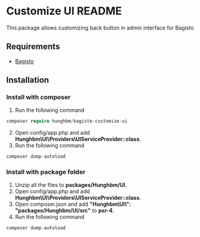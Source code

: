 # Customize UI README
This package allows customizing back button in admin interface for Bagisto
## Requirements
- [Bagisto](https://github.com/bagisto/bagisto)

## Installation

### Install with composer
1. Run the following command
```php
composer require hunghbm/bagisto-customize-ui
```
2. Open config/app.php and add **Hunghbm\UI\Providers\UIServiceProvider::class**.
3. Run the following command
```php
composer dump-autoload
```

### Install with package folder
1. Unzip all the files to **packages/Hunghbm/UI**.
2. Open config/app.php and add **Hunghbm\UI\Providers\UIServiceProvider::class**.
3. Open composer.json and add **"Hunghbm\\UI\\": "packages/Hunghbm/UI/src"** to **psr-4**.
4. Run the following command
```php
composer dump-autoload
```
